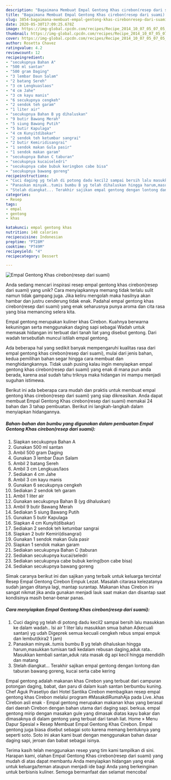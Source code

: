 ```yaml
---
description: "Bagaimana Membuat Empal Gentong Khas cirebon(resep dari suami) Anti Gagal"
title: "Bagaimana Membuat Empal Gentong Khas cirebon(resep dari suami) Anti Gagal"
slug: 3854-bagaimana-membuat-empal-gentong-khas-cirebonresep-dari-suami-anti-gagal
date: 2020-05-30T17:09:25.678Z
image: https://img-global.cpcdn.com/recipes/Recipe_2014_10_07_05_07_05_776_40bc6ba4e677a43cc4b3/751x532cq70/empal-gentong-khas-cirebonresep-dari-suami-foto-resep-utama.jpg
thumbnail: https://img-global.cpcdn.com/recipes/Recipe_2014_10_07_05_07_05_776_40bc6ba4e677a43cc4b3/751x532cq70/empal-gentong-khas-cirebonresep-dari-suami-foto-resep-utama.jpg
cover: https://img-global.cpcdn.com/recipes/Recipe_2014_10_07_05_07_05_776_40bc6ba4e677a43cc4b3/751x532cq70/empal-gentong-khas-cirebonresep-dari-suami-foto-resep-utama.jpg
author: Rosetta Chavez
ratingvalue: 4.2
reviewcount: 12
recipeingredient:
- "secukupnya Bahan A"
- "500 ml santan"
- "500 gram Daging"
- "3 lembar Daun Salam"
- "2 batang Sereh"
- "3 cm Lengkuaslaos"
- "4 cm Jahe"
- "3 cm kayu manis"
- "6 secukupnya cengkeh"
- "2 sendok teh garam"
- "1 liter air"
- "secukupnya Bahan B yg dihaluskan"
- "9 butir Bawang Merah"
- "5 siung Bawang Putih"
- "5 butir Kapulaga"
- "4 cm Kunyitdibakar"
- "2 sendok teh ketumbar sangrai"
- "2 butir Kemiridisangrai"
- "1 sendok makan Gula pasir"
- "1 sendok makan garam"
- "secukupnya Bahan C taburan"
- "secukupnya kucaiseledri"
- "secukupnya cabe bubuk keringbon cabe bisa"
- "secukupnya bawang goreng"
recipeinstructions:
- "Cuci daging yg telah di potong dadu kecil2 sampai bersih lalu masukkan ke dalam wadah.. Isi air 1 liter lalu masukkan smua bahan A(kecuali santan) yg udah Digeprek semua kecuali cengkeh rebus smpai empuk dan lembut(kira2 1 jam)"
- "Panaskan minyak..tumis bumbu B yg telah dihaluskan hingga harum,masukkan tumisan tadi kedalam rebusan daging,aduk rata.. Masukkan kembali santan,aduk rata masak dg api kecil hingga mendidih dan matang"
- "Stelah diangkat... Terakhir sajikan empal gentong dengan lontong dan taburan bawang goreng, kucai serta cabe kering"
categories:
- Resep
tags:
- empal
- gentong
- khas

katakunci: empal gentong khas 
nutrition: 148 calories
recipecuisine: Indonesian
preptime: "PT28M"
cooktime: "PT49M"
recipeyield: "4"
recipecategory: Dessert

---
```



![Empal Gentong Khas cirebon(resep dari suami)](https://img-global.cpcdn.com/recipes/Recipe_2014_10_07_05_07_05_776_40bc6ba4e677a43cc4b3/751x532cq70/empal-gentong-khas-cirebonresep-dari-suami-foto-resep-utama.jpg)

Anda sedang mencari inspirasi resep empal gentong khas cirebon(resep dari suami) yang unik? Cara menyiapkannya memang tidak terlalu sulit namun tidak gampang juga. Jika keliru mengolah maka hasilnya akan hambar dan justru cenderung tidak enak. Padahal empal gentong khas cirebon(resep dari suami) yang enak seharusnya punya aroma dan cita rasa yang bisa memancing selera kita.

Empal gentong merupakan kuliner khas Cirebon. Kuahnya berwarna kekuningan serta menggunakan daging sapi sebagai Wadah untuk memasak hidangan ini terbuat dari tanah liat yang disebut gentong. Dari wadah tersebutlah muncul istilah empal gentong.

Ada beberapa hal yang sedikit banyak mempengaruhi kualitas rasa dari empal gentong khas cirebon(resep dari suami), mulai dari jenis bahan, kedua pemilihan bahan segar hingga cara membuat dan menghidangkannya. Tidak usah pusing kalau ingin menyiapkan empal gentong khas cirebon(resep dari suami) yang enak di mana pun anda berada, karena asal sudah tahu triknya maka hidangan ini mampu menjadi suguhan istimewa.


Berikut ini ada beberapa cara mudah dan praktis untuk membuat empal gentong khas cirebon(resep dari suami) yang siap dikreasikan. Anda dapat membuat Empal Gentong Khas cirebon(resep dari suami) memakai 24 bahan dan 3 tahap pembuatan. Berikut ini langkah-langkah dalam menyiapkan hidangannya.

<!--inarticleads1-->

##### Bahan-bahan dan bumbu yang digunakan dalam pembuatan Empal Gentong Khas cirebon(resep dari suami):

1. Siapkan secukupnya Bahan A
1. Gunakan 500 ml santan
1. Ambil 500 gram Daging
1. Gunakan 3 lembar Daun Salam
1. Ambil 2 batang Sereh
1. Ambil 3 cm Lengkuas/laos
1. Sediakan 4 cm Jahe
1. Ambil 3 cm kayu manis
1. Gunakan 6 secukupnya cengkeh
1. Sediakan 2 sendok teh garam
1. Ambil 1 liter air
1. Gunakan secukupnya Bahan B (yg dihaluskan)
1. Ambil 9 butir Bawang Merah
1. Sediakan 5 siung Bawang Putih
1. Gunakan 5 butir Kapulaga
1. Siapkan 4 cm Kunyit(dibakar)
1. Sediakan 2 sendok teh ketumbar sangrai
1. Siapkan 2 butir Kemiri(disangrai)
1. Gunakan 1 sendok makan Gula pasir
1. Siapkan 1 sendok makan garam
1. Sediakan secukupnya Bahan C (taburan
1. Sediakan secukupnya kucai/seledri
1. Sediakan secukupnya cabe bubuk kering(bon cabe bisa)
1. Sediakan secukupnya bawang goreng


Simak caranya berikut ini dan sajikan yang terbaik untuk keluarga tercinta! Resep Empal Gentong Cirebon Empuk Lezat. Masalah citarasa kelezatanya sudah jangan ditanya lagi, mantap surantap. Makanan khas Cirebon ini sangat nikmat jika anda gunakan menjadi lauk saat makan dan disantap saat kondisinya masih benar-benar panas. 

<!--inarticleads2-->

##### Cara menyiapkan Empal Gentong Khas cirebon(resep dari suami):

1. Cuci daging yg telah di potong dadu kecil2 sampai bersih lalu masukkan ke dalam wadah.. Isi air 1 liter lalu masukkan smua bahan A(kecuali santan) yg udah Digeprek semua kecuali cengkeh rebus smpai empuk dan lembut(kira2 1 jam)
1. Panaskan minyak..tumis bumbu B yg telah dihaluskan hingga harum,masukkan tumisan tadi kedalam rebusan daging,aduk rata.. Masukkan kembali santan,aduk rata masak dg api kecil hingga mendidih dan matang
1. Stelah diangkat... Terakhir sajikan empal gentong dengan lontong dan taburan bawang goreng, kucai serta cabe kering


Empal gentong adalah makanan khas Cirebon yang terbuat dari campuran potongan daging, babat, dan paru di dalam kuah santan berbumbu kuning. Chef Aguk Prasetiyo dari Hotel Santika Cirebon membagikan resep empal gentong khas Cirebon melalui program #MasakdiRumahAja pada Live..khas Cirebon asli enak - Empal gentong merupakan makanan khas yang berasal dari daerah Cirebon dengan bahan utama dari daging sapi. berkua. empal gentong mirip dengan masakan gule yang dimasak diatas kayu bakar dan dimasaknya di dalam gentong yang terbuat dari tanah liat. Home » Menu Dapur Spesial » Resep Membuat Empal Gentong Khas Cirebon. Empal gentong juga biasa disebut sebagai soto karena memang bentuknya yang seperti soto. Soto ini akan kami buat dengan menggunakan bahan dasar daging sapi, jeroan dan babat sebagai isinya. 

Terima kasih telah menggunakan resep yang tim kami tampilkan di sini. Harapan kami, olahan Empal Gentong Khas cirebon(resep dari suami) yang mudah di atas dapat membantu Anda menyiapkan hidangan yang enak untuk keluarga/teman ataupun menjadi ide bagi Anda yang berkeinginan untuk berbisnis kuliner. Semoga bermanfaat dan selamat mencoba!
